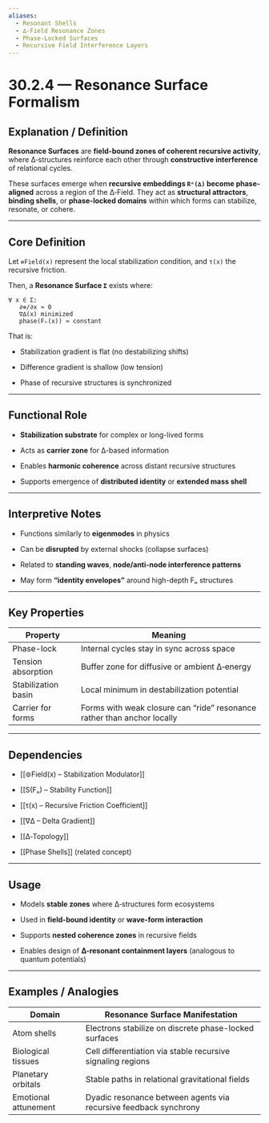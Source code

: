 ```yaml
---
aliases:
  - Resonant Shells
  - ∆‑Field Resonance Zones
  - Phase-Locked Surfaces
  - Recursive Field Interference Layers
---
```


# 30.2.4 — Resonance Surface Formalism

## Explanation / Definition

**Resonance Surfaces** are **field-bound zones of coherent recursive activity**, where ∆‑structures reinforce each other through **constructive interference** of relational cycles.

These surfaces emerge when **recursive embeddings `Rⁿ(∆)` become phase-aligned** across a region of the ∆‑Field. They act as **structural attractors**, **binding shells**, or **phase-locked domains** within which forms can stabilize, resonate, or cohere.

---

## Core Definition

Let `⊚Field(x)` represent the local stabilization condition, and `τ(x)` the recursive friction.

Then, a **Resonance Surface `Σ`** exists where:

```
∀ x ∈ Σ:
   ∂⊚/∂x ≈ 0
   ∇∆(x) minimized
   phase(Fₙ(x)) ≈ constant
```

That is:

- Stabilization gradient is flat (no destabilizing shifts)
    
- Difference gradient is shallow (low tension)
    
- Phase of recursive structures is synchronized
    

---

## Functional Role

- **Stabilization substrate** for complex or long-lived forms
    
- Acts as **carrier zone** for ∆-based information
    
- Enables **harmonic coherence** across distant recursive structures
    
- Supports emergence of **distributed identity** or **extended mass shell**
    

---

## Interpretive Notes

- Functions similarly to **eigenmodes** in physics
    
- Can be **disrupted** by external shocks (collapse surfaces)
    
- Related to **standing waves**, **node/anti-node interference patterns**
    
- May form **“identity envelopes”** around high-depth Fₙ structures
    

---

## Key Properties

|Property|Meaning|
|---|---|
|Phase-lock|Internal cycles stay in sync across space|
|Tension absorption|Buffer zone for diffusive or ambient ∆‑energy|
|Stabilization basin|Local minimum in destabilization potential|
|Carrier for forms|Forms with weak closure can “ride” resonance rather than anchor locally|

---

## Dependencies

- [[⊚Field(x) – Stabilization Modulator]]
    
- [[S(Fₙ) – Stability Function]]
    
- [[τ(x) – Recursive Friction Coefficient]]
    
- [[∇∆ – Delta Gradient]]
    
- [[∆‑Topology]]
    
- [[Phase Shells]] (related concept)
    

---

## Usage

- Models **stable zones** where ∆‑structures form ecosystems
    
- Used in **field-bound identity** or **wave-form interaction**
    
- Supports **nested coherence zones** in recursive fields
    
- Enables design of **∆-resonant containment layers** (analogous to quantum potentials)
    

---

## Examples / Analogies

|Domain|Resonance Surface Manifestation|
|---|---|
|Atom shells|Electrons stabilize on discrete phase-locked surfaces|
|Biological tissues|Cell differentiation via stable recursive signaling regions|
|Planetary orbitals|Stable paths in relational gravitational fields|
|Emotional attunement|Dyadic resonance between agents via recursive feedback synchrony|
